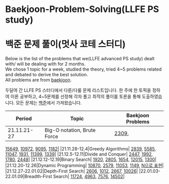 # Baekjoon-Problem-Solving(LLFE PS study)
# 백준 문제 풀이(멋사 코테 스터디)

Below is the list of the problems that we(LLFE advanced PS study) dealt with/ will be dealing with for 2 months.  
We chose 1 topic for a week, studied the theory, tried 4~5 problems related and debated to derive the best solution.  
All problems are from [baekjoon](https://www.acmicpc.net/).  

두달여 간 LLFE PS 스터디에서 다룬/다룰 문제 리스트입니다. 한 주에 한 토픽을 정하여 이론 공부하고, 4~5문제를 선정해 각자 풀고 최적의 풀이를 토론을 통해 도출하였습니다. 모든 문제는 [백준](https://www.acmicpc.net/)에서 가져왔습니다.  

|Period|Topic|Baekjoon Problems|
|------|-----|-----------------|
|21.11.21-27|Big-O notation, Brute Force|[2309](https://github.com/beomjookim/Problem-Solving-Baekjoon/blob/main/Brute%20Force/2309.md), 
[15649](https://github.com/beomjookim/Problem-Solving-Baekjoon/blob/main/Brute%20Force/15649.md), 
[10972](https://github.com/beomjookim/Problem-Solving-Baekjoon/blob/main/Brute%20Force/10972.md), 
[9095](https://github.com/beomjookim/Problem-Solving-Baekjoon/blob/main/Brute%20Force/9095.md), 
[1182](https://github.com/beomjookim/Problem-Solving-Baekjoon/blob/main/Brute%20Force/1182.md)|
|21.11.28-12.4|Greedy Algorithms|
[2839](https://github.com/beomjookim/Problem-Solving-Baekjoon/blob/main/Greedy/2839.md), 
[5585](https://github.com/beomjookim/Problem-Solving-Baekjoon/blob/main/Greedy/5585.md), 
[11047](https://github.com/beomjookim/Problem-Solving-Baekjoon/blob/main/Greedy/11047.md), 
[1931](https://github.com/beomjookim/Problem-Solving-Baekjoon/blob/main/Greedy/1931.md), 
[11399](https://github.com/beomjookim/Problem-Solving-Baekjoon/blob/main/Greedy/11399.md), 
[1339](https://github.com/beomjookim/Problem-Solving-Baekjoon/blob/main/Greedy/1339.md)|
|21.12.5-12.11|Divide and Conquer|
[2447](https://github.com/beomjookim/Problem-Solving-Baekjoon/blob/main/Divide%20and%20Conquer/2447.md), 
[1992](https://github.com/beomjookim/Problem-Solving-Baekjoon/blob/main/Divide%20and%20Conquer/1992.md), 
[1780](https://github.com/beomjookim/Problem-Solving-Baekjoon/blob/main/Divide%20and%20Conquer/1780.md), 
[2448](https://github.com/beomjookim/Problem-Solving-Baekjoon/blob/main/Divide%20and%20Conquer/2448.md)|
|21.12.12-12.19|Binary Search|
[1920](https://github.com/beomjookim/Problem-Solving-Baekjoon/blob/main/Binary%20Search/1920.md), 
[2805](https://github.com/beomjookim/Problem-Solving-Baekjoon/blob/main/Binary%20Search/2805.md), 
[1654](https://github.com/beomjookim/Problem-Solving-Baekjoon/blob/main/Binary%20Search/1654.md), 
[12015](https://github.com/beomjookim/Problem-Solving-Baekjoon/blob/main/Binary%20Search/12015.md),
[1300](https://github.com/beomjookim/Problem-Solving-Baekjoon/blob/main/Binary%20Search/1300.md)|
|21.12.20-12.26|Dynamic Programming|
[10870](https://github.com/beomjookim/Problem-Solving-Baekjoon/blob/main/Dynamic%20Programming/10870.md), 
[2579](https://github.com/beomjookim/Problem-Solving-Baekjoon/blob/main/Dynamic%20Programming/2579.md), 
[11053](https://github.com/beomjookim/Problem-Solving-Baekjoon/blob/main/Dynamic%20Programming/11053.md), 
[1149](https://github.com/beomjookim/Problem-Solving-Baekjoon/blob/main/Dynamic%20Programming/1149.md), 
[N으로 표현](https://github.com/beomjookim/Problem-Solving-Baekjoon/blob/main/Dynamic%20Programming/N%EC%9C%BC%EB%A1%9C%20%ED%91%9C%ED%98%84.md)|
|21.12.27-22.01.02|Depth-First Search|
[2606](https://github.com/beomjookim/Problem-Solving-Baekjoon/blob/main/DFS%20and%20BFS/2606.md), 
[1012](https://github.com/beomjookim/Problem-Solving-Baekjoon/blob/main/DFS%20and%20BFS/1012.md), 
[2667](https://github.com/beomjookim/Problem-Solving-Baekjoon/blob/main/DFS%20and%20BFS/2667.md), 
[10026](https://github.com/beomjookim/Problem-Solving-Baekjoon/blob/main/DFS%20and%20BFS/10026.md)|
|22.01.03-22.01.09|Breadth-First Search|
[11724](https://github.com/beomjookim/Problem-Solving-Baekjoon/blob/main/DFS%20and%20BFS/11724.md), 
[4963](https://github.com/beomjookim/Problem-Solving-Baekjoon/blob/main/DFS%20and%20BFS/4963.md), 
[7576](https://github.com/beomjookim/Problem-Solving-Baekjoon/blob/main/DFS%20and%20BFS/7576.md), 
[14502](https://github.com/beomjookim/Problem-Solving-Baekjoon/blob/main/DFS%20and%20BFS/14502.md)|
